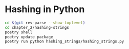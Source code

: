 # Hashing in Python

``` bash
cd $(git rev-parse --show-toplevel)
cd chapter_2/hashing-strings
poetry shell
poetry update package
poetry run python hashing_strings/hashing_strings.py
```

